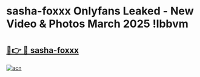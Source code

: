 # sasha-foxxx Onlyfans Leaked - New Video & Photos March 2025 !lbbvm

# <h2><a href="https://nop5fr.iuczelnia.edu.pl?title=sasha-foxxx&ref=lbbvm">🔗👉 🔴 sasha-foxxx</a></h2>

[![acn](https://github.com/user-attachments/assets/0f9c940e-d8b0-45ae-aac7-cd30a18b3e1c)](https://nop5fr.iuczelnia.edu.pl?title=sasha-foxxx&ref=lbbvm)

